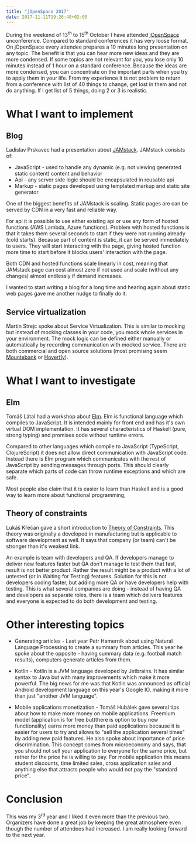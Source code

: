 ```yaml
---
title: "jOpenSpace 2017"
date: 2017-11-11T19:26:48+02:00
---
```


During the weekend of 13<sup>th</sup> to 15<sup>th</sup> October I have attended [jOpenSpace](http://www.jopenspace.cz/) unconference. Compared to standard conferences it has very loose format. On jOpenSpace every attendee prepares a 10 minutes long presentation on any topic. The benefit is that you can hear more new ideas and they are more condensed. If some topics are not relevant for you, you lose only 10 minutes instead of 1 hour on a standard conference. Because the ideas are more condensed, you can concentrate on the important parts when you try to apply them in your life. From my experience it is not problem to return from a conference with list of 40 things to change, get lost in them and not do anything. If I get list of 5 things, doing 2 or 3 is realistic.

# What I want to implement

## Blog

Ladislav Prskavec had a presentation about [JAMstack](https://jamstack.org/). JAMstack consists of:

* JavaScript - used to handle any dynamic (e.g. not viewing generated static content) content and behavior
* Api - any server side logic should be encapsulated in reusable api
* Markup - static pages developed using templated markup and static site generator

One of the biggest benefits of JAMstack is scaling. Static pages are can be served by CDN in a very fast and reliable way.

For api it is possible to use either existing api or use any form of hosted functions (AWS Lambda, Azure functions). Problem with hosted functions is that it takes them several seconds to start if they were not running already (cold starts). Because part of content is static, it can be served immediately to users. They will start interacting with the page, giving hosted function more time to start before it blocks users' interaction with the page.

Both CDN and hosted functions scale linearly in cost, meaning that JAMstack page can cost almost zero if not used and scale (without any changes) almost endlessly if demand increases.

I wanted to start writing a blog for a long time and hearing again about static web pages gave me another nudge to finally do it.

## Service virtualization

Martin Strejc spoke about Service Virtualization. This is similar to mocking but instead of mocking classes in your code, you mock whole services in your environment. The mock logic can be defined either manually or automatically by recording communication with mocked service. There are both commercial and open source solutions (most promising seem [Mountebank](http://www.mbtest.org/) or [Hoverfly](https://hoverfly.io/)).

# What I want to investigate

## Elm
Tomáš Látal had a workshop about [Elm](http://elm-lang.org/). Elm is functional language which compiles to JavaScript. It is intended mainly for front end and has it's own virtual DOM implementation. It has several characteristics of Haskell (pure, strong typing) and promises code without runtime errors.

Compared to other languages which compile to JavaScript (TypeScript, ClojureScript) it does not allow direct communication with JavaScript code. Instead there is Elm program which communicates with the rest of JavaScript by sending messages through ports. This should clearly separate which parts of code can throw runtime exceptions and which are safe.

Most people also claim that it is easier to learn than Haskell and is a good way to learn more about functional programming,

## Theory of constraints
Lukáš Křečan gave a short introduction to [Theory of Constraints](https://en.wikipedia.org/wiki/Theory_of_constraints). This theory was originally a developed in manufacturing but is applicable to software development as well. It says that company (or team) can't be stronger than it's weakest link.

An example is team with developers and QA. If developers manage to deliver new features faster but QA don't manage to test them that fast, result is not better product. Rather the result might be a product with a lot of untested (or in Waiting for Testing) features. Solution for this is not developers coding faster, but adding more QA or have developers help with testing. This is what several companies are doing - instead of having QA and developers as separate roles, there is a team which delivers features and everyone is expected to do both development and testing.

# Other interesting topics

* Generating articles - Last year Petr Hamerník about using Natural Language Processing to create a summary from articles. This year he spoke about the opposite - having summary data (e.g. football match results), computers generate articles from them.

* Kotlin - Kotlin is a JVM language developed by Jetbrains. It has similar syntax to Java but with many improvements which make it more powerful. The big news for me was that Kotlin was announced as official Android development language on this year's Google IO, making it more than just "another JVM language".

* Mobile applications monetization - Tomáš Hubálek gave several tips about how to make more money on mobile applications. Freemium model (application is for free but)there is option to buy new functionality) earns more money than paid applications because it is easier for users to try and allows to "sell the application several times" by adding new paid features. He also spoke about importance of price discrimination. This concept comes from microeconomy and says, that you should not sell your application to everyone for the same price, but rather for the price he is willing to pay. For mobile application this means student discounts, time limited sales, cross application sales and anything else that attracts people who would not pay the "standard price".

# Conclusion

This was my 3<sup>rd</sup> year and I liked it even more than the previous two. Organizers have done a great job by keeping the great atmosphere even though the number of attendees had increased. I am really looking forward to the next year.
